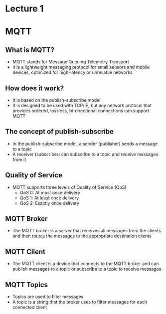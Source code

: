 # Lecture 1

# MQTT

## What is MQTT?
- MQTT stands for Message Queuing Telemetry Transport
- It is a lightweight messaging protocol for small sensors and mobile devices, optimized for high-latency or unreliable networks

## How does it work?
- It is based on the publish-subscribe model
- It is designed to be used with TCP/IP, but any network protocol that provides ordered, lossless, bi-directional connections can support MQTT

## The concept of publish-subscribe
- In the publish-subscribe model, a sender (publisher) sends a message to a topic
- A receiver (subscriber) can subscribe to a topic and receive messages from it

## Quality of Service
- MQTT supports three levels of Quality of Service (QoS)
    - QoS 0: At most once delivery
    - QoS 1: At least once delivery
    - QoS 2: Exactly once delivery

## MQTT Broker
- The MQTT broker is a server that receives all messages from the clients and then routes the messages to the appropriate destination clients

## MQTT Client
- The MQTT client is a device that connects to the MQTT broker and can publish messages to a topic or subscribe to a topic to receive messages    

## MQTT Topics
- Topics are used to filter messages
- A topic is a string that the broker uses to filter messages for each connected client

